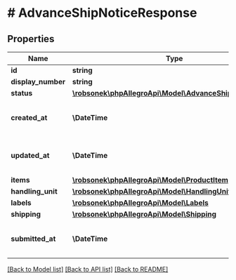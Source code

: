 # # AdvanceShipNoticeResponse

## Properties

Name | Type | Description | Notes
------------ | ------------- | ------------- | -------------
**id** | **string** | An UUID identifier of ASN. |
**display_number** | **string** | A human friendly identifier of ASN. |
**status** | [**\robsonek\phpAllegroApi\Model\AdvanceShipNoticeStatus**](AdvanceShipNoticeStatus.md) |  |
**created_at** | **\DateTime** | The date and time of Advance Ship Notice creation. Provided in [ISO 8601 format](link: https://en.wikipedia.org/wiki/ISO_8601). |
**updated_at** | **\DateTime** | The date and time of last Advance Ship Notice update. Provided in [ISO 8601 format](link: https://en.wikipedia.org/wiki/ISO_8601). |
**items** | [**\robsonek\phpAllegroApi\Model\ProductItem[]**](ProductItem.md) | A list of product items. |
**handling_unit** | [**\robsonek\phpAllegroApi\Model\HandlingUnit**](HandlingUnit.md) |  | [optional]
**labels** | [**\robsonek\phpAllegroApi\Model\Labels**](Labels.md) |  | [optional]
**shipping** | [**\robsonek\phpAllegroApi\Model\Shipping**](Shipping.md) |  | [optional]
**submitted_at** | **\DateTime** | The date and time of Advance Ship Notice submission. Provided in [ISO 8601 format](link: https://en.wikipedia.org/wiki/ISO_8601). | [optional]

[[Back to Model list]](../../README.md#models) [[Back to API list]](../../README.md#endpoints) [[Back to README]](../../README.md)
